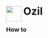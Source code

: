 
<h1>
	<img src="~/icon.svg" style="float: left; width: 42px; margin: 3px 5px 0 0;">
	Ozil
</h1>

### How to

